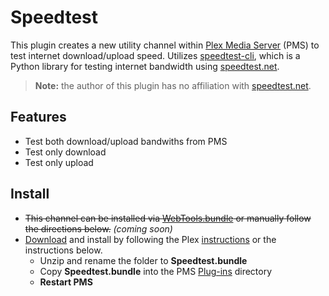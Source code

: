 Speedtest
=========

This plugin creates a new utility channel within [Plex Media Server](https://plex.tv/) (PMS) to test internet download/upload speed.  Utilizes [speedtest-cli](https://github.com/sivel/speedtest-cli), which is a Python library for testing internet bandwidth using [speedtest.net](https://www.speedtest.net).

> **Note:** the author of this plugin has no affiliation with [speedtest.net](https://www.speedtest.net).

## Features

- Test both download/upload bandwiths from PMS
- Test only download
- Test only upload

## Install

- ~~This channel can be installed via [WebTools.bundle](https://github.com/dagalufh/WebTools.bundle) or manually follow the directions below.~~ _(coming soon)_
- [Download](https://github.com/Twoure/Speedtest.bundle/archive/master.zip) and install by following the Plex [instructions](https://support.plex.tv/hc/en-us/articles/201187656-How-do-I-manually-install-a-channel-) or the instructions below.
  - Unzip and rename the folder to **Speedtest.bundle**
  - Copy **Speedtest.bundle** into the PMS [Plug-ins](https://support.plex.tv/hc/en-us/articles/201106098-How-do-I-find-the-Plug-Ins-folder-) directory
  - **Restart PMS**
